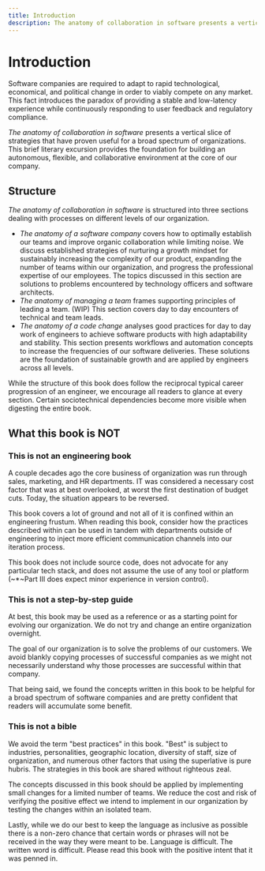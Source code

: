 ```yaml
---
title: Introduction
description: The anatomy of collaboration in software presents a vertical slice of strategies that have proven useful for a broad spectrum of organizations. This brief literary excursion provides the foundation for building an autonomous, flexible, and collaborative environment at the core of our company.
---
```


# Introduction

Software companies are required to adapt to rapid technological, economical, and political change in order to viably compete on any market. This fact introduces the paradox of providing a stable and low-latency experience while continuously responding to user feedback and regulatory compliance.

*The anatomy of collaboration in software* presents a vertical slice of strategies that have proven useful for a broad spectrum of organizations. This brief literary excursion provides the foundation for building an autonomous, flexible, and collaborative environment at the core of our company.

## Structure

*The anatomy of collaboration in software* is structured into three sections dealing with processes on different levels of our organization.

- *The anatomy of a software company* covers how to optimally establish our teams and improve organic collaboration while limiting noise. We discuss established strategies of nurturing a growth mindset for sustainably increasing the complexity of our product, expanding the number of teams within our organization, and progress the professional expertise of our employees. The topics discussed in this section are solutions to problems encountered by technology officers and software architects.
- *The anatomy of managing a team* frames supporting principles of leading a team. (WIP) This section covers day to day encounters of technical and team leads.
- *The anatomy of a code change* analyses good practices for day to day work of engineers to achieve software products with high adaptability and stability. This section presents workflows and automation concepts to increase the frequencies of our software deliveries. These solutions are the foundation of sustainable growth and are applied by engineers across all levels.

While the structure of this book does follow the reciprocal typical career progression of an engineer, we encourage all readers to glance at every section. Certain sociotechnical dependencies become more visible when digesting the entire book.

## What this book is NOT

### This is not an engineering book

A couple decades ago the core business of organization was run through sales, marketing, and HR departments. IT was considered a necessary cost factor that was at best overlooked, at worst the first destination of budget cuts. Today, the situation appears to be reversed.

This book covers a lot of ground and not all of it is confined within an engineering frustum. When reading this book, consider how the practices described within can be used in tandem with departments outside of engineering to inject more efficient communication channels into our iteration process.

This book does not include source code, does not advocate for any particular tech stack, and does not assume the use of any tool or platform (~*~Part III does expect minor experience in version control).

### This is not a step-by-step guide

At best, this book may be used as a reference or as a starting point for evolving our organization. We do not try and change an entire organization overnight.

The goal of our organization is to solve the problems of our customers. We avoid blankly copying processes of successful companies as we might not necessarily understand why those processes are successful within that company.

That being said, we found the concepts written in this book to be helpful for a broad spectrum of software companies and are pretty confident that readers will accumulate some benefit.

### This is not a bible

We avoid the term "best practices" in this book. "Best" is subject to industries, personalities, geographic location, diversity of staff, size of organization, and numerous other factors that using the superlative is pure hubris. The strategies in this book are shared without righteous zeal.

The concepts discussed in this book should be applied by implementing small changes for a limited number of teams. We reduce the cost and risk of verifying the positive effect we intend to implement in our organization by testing the changes within an isolated team.

Lastly, while we do our best to keep the language as inclusive as possible there is a non-zero chance that certain words or phrases will not be received in the way they were meant to be. Language is difficult. The written word is difficult. Please read this book with the positive intent that it was penned in.
